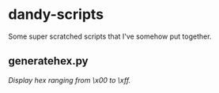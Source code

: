 # dandy-scripts
Some super scratched scripts that I've somehow put together.

## generatehex.py
_Display hex ranging from \x00 to \xff._
